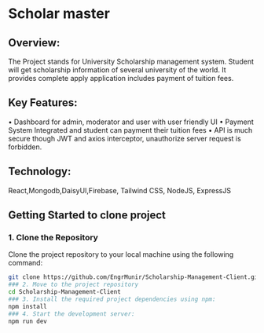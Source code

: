 # Scholar master
## Overview:
The Project stands for University Scholarship management system. Student will get scholarship information of several university of the world. It provides complete apply application includes payment of tuition fees. 

## Key Features:
•	Dashboard for admin, moderator and user with user friendly UI
•	Payment System Integrated and student can payment their tuition fees
•	API is much secure though JWT and axios interceptor, unauthorize server request is forbidden.

## Technology:
React,Mongodb,DaisyUI,Firebase, Tailwind CSS, NodeJS, ExpressJS
## Getting Started to clone project

### 1. Clone the Repository
Clone the project repository to your local machine using the following command:
```sh
git clone https://github.com/EngrMunir/Scholarship-Management-Client.git
### 2. Move to the project repository
cd Scholarship-Management-Client
### 3. Install the required project dependencies using npm:
npm install
### 4. Start the development server:
npm run dev
